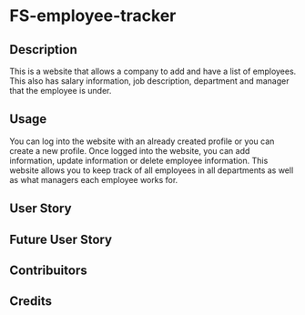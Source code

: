 # FS-employee-tracker

## Description
This is a website that allows a company to add and have a list of employees. This also has salary information, job description, department and manager that the employee is under. 

## Usage 
You can log into the website with an already created profile or you can create a new profile. Once logged into the website, you can add information, update information or delete employee information. This website allows you to keep track of all employees in all departments as well as what managers each employee works for. 

## User Story

## Future User Story

## Contribuitors 

## Credits

